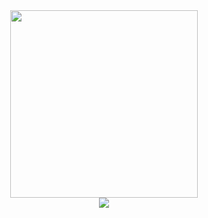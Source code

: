 <!-- 
<div class="hero">
    <h3>Hello Welcome to Mustak's Profile 👋</h3>
</div> -->

<!-- <div class="logos">
    <p><a href="https://www.linkedin.com/in/mustbemustak/" title="LinkedIn"><img src="https://img.shields.io/badge/LinkedIn-0077B5?style=for-the-badge&amp;logo=linkedin&amp;logoColor=white" alt="Markdown Logo"></a> 
<a href="https://soundcloud.com/sky9nine"><img src="https://img.shields.io/badge/SoundCloud-FF3300?style=for-the-badge&amp;logo=soundcloud&amp;logoColor=white" alt="Markdown Logo"></a></p>
</div> -->
<div class=cat align="center">
    <img src="[https://i.makeagif.com/media/8-29-2021/uV6vy4.gif](https://i.pinimg.com/originals/7a/85/a2/7a85a2fbffc6d93167b954c78873b505.gif)" width="300px">
</div>



<div align="center">
<a href="https://git.io/typing-svg" ><img src="![image](https://github.com/Mus1ak/Mus1ak/assets/109837813/4db43b4f-fe81-48fd-ac94-6336208ab3c8)
" /></a>
</div>

<!-- Music is ♡
<p >
    <img src="https://spotify-recently-played-readme.vercel.app/api?user=31o27432rmwtps6w6w7r4h2rsjou">
</p>
 -->

